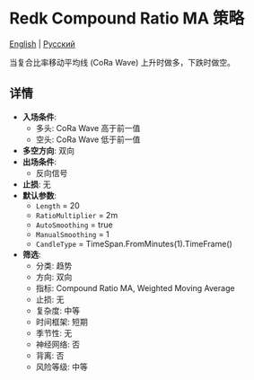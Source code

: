 # Redk Compound Ratio MA 策略
[English](README.md) | [Русский](README_ru.md)

当复合比率移动平均线 (CoRa Wave) 上升时做多，下跌时做空。

## 详情

- **入场条件**:
  - 多头: CoRa Wave 高于前一值
  - 空头: CoRa Wave 低于前一值
- **多空方向**: 双向
- **出场条件**:
  - 反向信号
- **止损**: 无
- **默认参数**:
  - `Length` = 20
  - `RatioMultiplier` = 2m
  - `AutoSmoothing` = true
  - `ManualSmoothing` = 1
  - `CandleType` = TimeSpan.FromMinutes(1).TimeFrame()
- **筛选**:
  - 分类: 趋势
  - 方向: 双向
  - 指标: Compound Ratio MA, Weighted Moving Average
  - 止损: 无
  - 复杂度: 中等
  - 时间框架: 短期
  - 季节性: 无
  - 神经网络: 否
  - 背离: 否
  - 风险等级: 中等
